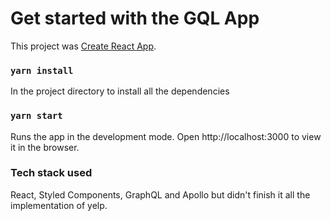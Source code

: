 # Get started with the GQL App

This project was [Create React App](https://github.com/facebook/create-react-app).

### `yarn install`

In the project directory to install all the dependencies

### `yarn start`

Runs the app in the development mode.
Open http://localhost:3000 to view it in the browser.


### Tech stack used
React, Styled Components, GraphQL and Apollo but didn't finish it all the implementation of yelp.